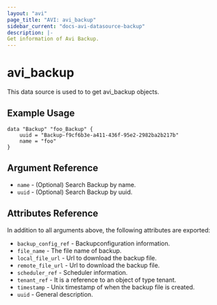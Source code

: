```yaml
---
layout: "avi"
page_title: "AVI: avi_backup"
sidebar_current: "docs-avi-datasource-backup"
description: |-
Get information of Avi Backup.
---
```


# avi_backup

This data source is used to to get avi_backup objects.

## Example Usage

```hcl
data "Backup" "foo_Backup" {
    uuid = "Backup-f9cf6b3e-a411-436f-95e2-2982ba2b217b"
    name = "foo"
}
```

## Argument Reference

* `name` - (Optional) Search Backup by name.
* `uuid` - (Optional) Search Backup by uuid.

## Attributes Reference

In addition to all arguments above, the following attributes are exported:

* `backup_config_ref` - Backupconfiguration information.
* `file_name` - The file name of backup.
* `local_file_url` - Url to download the backup file.
* `remote_file_url` - Url to download the backup file.
* `scheduler_ref` - Scheduler information.
* `tenant_ref` - It is a reference to an object of type tenant.
* `timestamp` - Unix timestamp of when the backup file is created.
* `uuid` - General description.

